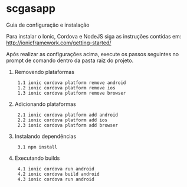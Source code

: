 # scgasapp

Guia de configuração e instalação

Para instalar o Ionic, Cordova e NodeJS siga as instruções contidas em: http://ionicframework.com/getting-started/

Após realizar as configurações acima, execute os passos seguintes no prompt de comando dentro da pasta raiz do projeto.

1. Removendo plataformas

		1.1 ionic cordova platform remove android
		1.2 ionic cordova platform remove ios
		1.3 ionic cordova platform remove browser

2. Adicionando plataformas

		2.1 ionic cordova platform add android
		2.2 ionic cordova platform add ios
		2.3 ionic cordova platform add browser
			
3. Instalando dependências

		3.1 npm install

4. Executando builds	

		4.1 ionic cordova run android
		4.2 ionic cordova build android
		4.3 ionic cordova run android
